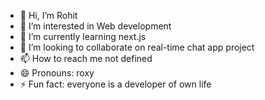 - 👋 Hi, I’m Rohit
- 👀 I’m interested in Web development
- 🌱 I’m currently learning next.js
- 💞️ I’m looking to collaborate on real-time chat app project
- 📫 How to reach me not defined
- 😄 Pronouns: roxy
- ⚡ Fun fact: everyone is a developer of own life 

<!---
Dev-roxy/Dev-roxy is a ✨ special ✨ repository because its `README.md` (this file) appears on your GitHub profile.
You can click the Preview link to take a look at your changes.
--->
